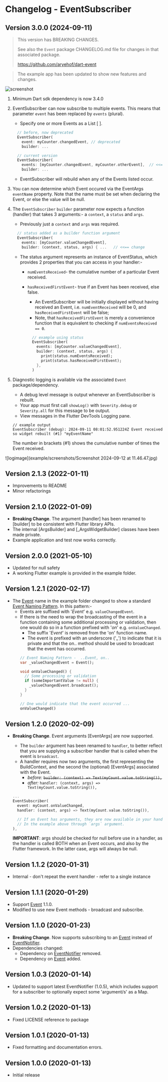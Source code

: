 # Changelog - EventSubscriber

## Version 3.0.0  (2024-09-11)

> This version has BREAKING CHANGES.
> 
> See also the `Event` package CHANGELOG.md file for changes in that associated package.
> 
>https://github.com/aryehof/dart-event

> The example app has been updated to show new features and changes.
> 

![screenshot](example/screenshots/simulator_screenshot_1F30405A-700C-45C4-AB46-0AD576AD70CC.png)

1. Minimum Dart sdk dependency is now 3.4.0


2. EventSubscriber can now subscribe to multiple events. This means that parameter `event` has been replaced by `events` (plural).

   - Specify one or more Events as a List [ ].

    ```dart
      // before, now deprecated
      EventSubscriber(
        event: myCounter.changedEvent, // deprecated
        builder: ...
    
      // current version
      EventSubscriber(
        events: [myCounter.changedEvent, myCounter.otherEvent],  // <<==
        builder: ...
    ```
    - EventSubscriber will rebuild when any of the Events listed occur.


3. You can now determine which Event occured via the EventArgs `eventName` property. Note that the name must be set when declaring the Event, or else the value will be null.


4. The `EventSubscriber` `builder` parameter now expects a function (handler) that takes 3 arguments:- a `context`, a `status` and `args`.
   - Previously just a `context` and `args` was required.

    ```dart
      // status added as a builder function argument
      EventSubscriber(
        events: [myCounter.valueChangedEvent],
        builder: (context, status, args) { ...   // <<== change
    ```

   - The status argument represents an instance of EventStatus, which provides 2 properties that you can access in your handler:-
     - `numEventsReceived`- the cumulative number of a particular Event received.
     - `hasReceivedFirstEvent`- true if an Event has been received, else false.
       - An EventSubscriber will be initially displayed without having received an Event, i.e. `numEventReceived` will be 0, and `hasReceivedFirstEvent` will be false;
       - Note, that `hasReceivedFirstEvent` is merely a convenience function that is equivalent to checking if `numEventsReceived == 0`.

        ```dart
          // example using status
          EventSubscriber(
            events: [myCounter.valueChangedEvent],
            builder: (context, status, args) {
              print(status.numEventsReceived);
              print(status.hasReceivedFirstEvent);
            },
          )
        ```


5. Diagnostic logging is available via the associated `Event` package/dependency.
    - A debug level message is output whenever an EventSubscriber is rebuilt.
    - Your app must first call `showLog()` with `Severity.debug` or `Severity.all` for this message to be output.
    - View messages in the Flutter DevTools Logging pane.
    
     ```
     // example output  
     EventSubscriber (debug): 2024-09-11 08:01:52.951224Z Event received so widget rebuilt (#1) "myEventName"
     ```
      
     The number in brackets (#1) shows the cumulative number of times the Event received.

![logimage](example/screenshots/Screenshot 2024-09-12 at 11.46.47.jpg)


## Version 2.1.3  (2022-01-11)

- Improvements to README
- Minor refactorings

## Version 2.1.0  (2022-01-09)

- **Breaking Change**. The argument [handler] has been renamed to [builder] to be consistent with Flutter library APIs.
- The internal [ArgsBuilder] and [_ArgsWidgetBuilder] classes have been made private.
- Example application and test now works correctly.

## Version 2.0.0  (2021-05-10)

- Updated for null safety
- A working Flutter example is provided in the example folder.

## Version 1.2.1  (2020-02-17)

- The [Event] name in the example folder changed to show a standard [Event Naming Pattern][EventNamingPattern].  In this pattern:-
  - Events are suffixed with '*Event*' e.g. `valueChangedEvent`.
  - If there is the need to wrap the broadcasting of the event in a function containing some additional processing or validation, then one would do so in a function prefixed with '*on*' e.g. `onValueChanged`.
    - The suffix '*Event*' is removed from the 'on' function name.
    - The event is prefixed with an underscore ('_') to indicate that it is private and that the on.. method should be used to broadcast that the event has occurred.
    ```dart
    // Event Naming Pattern -  ..Event, on..
    var _valueChangedEvent = Event();
    
    void onValueChanged() {
      // Some processing or validation
      if (someImportantValue != null) {
        _valueChangedEvent.broadcast();
      }
    }

    // One would indicate that the event occurred ...
    onValueChanged()
    ```

## Version 1.2.0  (2020-02-09)

- **Breaking Change**. Event arguments [EventArgs] are now supported.
  - The `builder` argument has been renamed to `handler`, to better reflect that you are supplying a subscriber handler that is called when the event is `broadcast`.
  - A handler requires now two arguments, the first representing the BuildContext, and the second the (optional) [EventArgs] associated with the Event.
    - _before:_
      ~~```builder: (context) => Text(myCount.value.toString()),```~~
    - _after:_
        ```handler: (context, args) => Text(myCount.value.toString()),```
  
  ```dart
  ...
  EventSubscriber(
    event: myCount.onValueChanged,
    handler: (context, args) => Text(myCount.value.toString()),

    // If an Event has arguments, they are now available in your handler.
    // In the example above through `args` argument.
  ),
  ```

  **IMPORTANT**: args should be checked for null before use in a handler, as the handler is called BOTH when an Event occurs, and also by the Flutter framework.  In the latter case, args will always be null.


## Version 1.1.2  (2020-01-31)

- Internal - don't repeat the event handler - refer to a single instance

## Version 1.1.1  (2020-01-29)

- Support [Event] 1.1.0.
- Modified to use new Event methods - broadcast and subscribe.

## Version 1.1.0  (2020-01-23)

- **Breaking Change**. Now supports subscribing to an [Event] instead of [EventNotifier].
- Dependencies changed:
  - Dependency on [EventNotifier] removed.
  - Dependency on [Event] added.

## Version 1.0.3  (2020-01-14)

- Updated to support latest EventNotifier (1.0.5), which includes support for a subscriber to optionally expect some 'argument/s' as a Map.

## Version 1.0.2  (2020-01-13)

- Fixed LICENSE reference to package

## Version 1.0.1  (2020-01-13)

- Fixed formatting and documentation errors.

## Version 1.0.0  (2020-01-13)

- Initial release


[Event]: https://pub.dev/packages/event
[EventNotifier]: https://pub.dev/packages/eventnotifier
[EventNamingPattern]: https://github.com/aryehof/dart-event/wiki/Event-Naming-Pattern